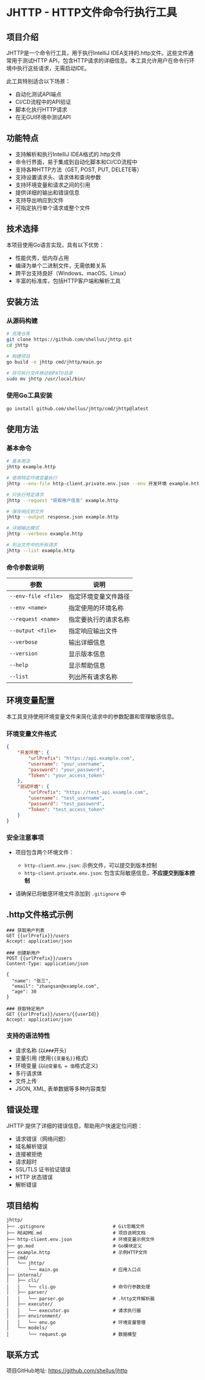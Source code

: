 # JHTTP - HTTP文件命令行执行工具

## 项目介绍

JHTTP是一个命令行工具，用于执行IntelliJ IDEA支持的.http文件。这些文件通常用于测试HTTP API，包含HTTP请求的详细信息。本工具允许用户在命令行环境中执行这些请求，无需启动IDE。

此工具特别适合以下场景：
- 自动化测试API端点
- CI/CD流程中的API验证
- 脚本化执行HTTP请求
- 在无GUI环境中测试API

## 功能特点

- 支持解析和执行IntelliJ IDEA格式的.http文件
- 命令行界面，易于集成到自动化脚本和CI/CD流程中
- 支持各种HTTP方法（GET, POST, PUT, DELETE等）
- 支持设置请求头、请求体和查询参数
- 支持环境变量和请求之间的引用
- 提供详细的输出和错误信息
- 支持导出响应到文件
- 可指定执行单个请求或整个文件

## 技术选择

本项目使用Go语言实现，具有以下优势：

- 性能优秀，低内存占用
- 编译为单个二进制文件，无需依赖关系
- 跨平台支持良好（Windows、macOS、Linux）
- 丰富的标准库，包括HTTP客户端和解析工具

## 安装方法

### 从源码构建

```bash
# 克隆仓库
git clone https://github.com/shellus/jhttp.git
cd jhttp

# 构建项目
go build -o jhttp cmd/jhttp/main.go

# 将可执行文件移动到PATH目录
sudo mv jhttp /usr/local/bin/
```

### 使用Go工具安装

```bash
go install github.com/shellus/jhttp/cmd/jhttp@latest
```

## 使用方法

### 基本命令

```bash
# 基本用法
jhttp example.http

# 使用特定环境变量执行
jhttp --env-file http-client.private.env.json --env 开发环境 example.http

# 只执行特定请求
jhttp --request "获取用户信息" example.http

# 保存响应到文件
jhttp --output response.json example.http

# 详细输出模式
jhttp --verbose example.http

# 列出文件中的所有请求
jhttp --list example.http
```

### 命令参数说明

| 参数 | 说明 |
|------|------|
| `--env-file <file>` | 指定环境变量文件路径 |
| `--env <name>` | 指定使用的环境名称 |
| `--request <name>` | 指定要执行的请求名称 |
| `--output <file>` | 指定响应输出文件 |
| `--verbose` | 输出详细信息 |
| `--version` | 显示版本信息 |
| `--help` | 显示帮助信息 |
| `--list` | 列出所有请求名称 |

## 环境变量配置

本工具支持使用环境变量文件来简化请求中的参数配置和管理敏感信息。

### 环境变量文件格式

```json
{
    "开发环境": {
        "urlPrefix": "https://api.example.com",
        "username": "your_username",
        "password": "your_password",
        "Token": "your_access_token"
    },
    "测试环境": {
        "urlPrefix": "https://test-api.example.com",
        "username": "test_username",
        "password": "test_password",
        "Token": "test_access_token"
    }
}
```

### 安全注意事项

- 项目包含两个环境文件：
  - `http-client.env.json`: 示例文件，可以提交到版本控制
  - `http-client.private.env.json`: 包含实际敏感信息，**不应提交到版本控制**

- 请确保已将敏感环境文件添加到 `.gitignore` 中

## .http文件格式示例

```
### 获取用户列表
GET {{urlPrefix}}/users
Accept: application/json

### 创建新用户
POST {{urlPrefix}}/users
Content-Type: application/json

{
  "name": "张三",
  "email": "zhangsan@example.com",
  "age": 30
}

### 获取特定用户
GET {{urlPrefix}}/users/{{userId}}
Accept: application/json
```

### 支持的语法特性

- 请求名称 (以`###`开头)
- 变量引用 (使用`{{变量名}}`格式)
- 环境变量 (以`@变量名 = 值`格式定义)
- 多行请求体
- 文件上传
- JSON, XML, 表单数据等多种内容类型

## 错误处理

JHTTP 提供了详细的错误信息，帮助用户快速定位问题：

- 请求错误（网络问题）
- 域名解析错误
- 连接被拒绝
- 请求超时
- SSL/TLS 证书验证错误
- HTTP 状态错误
- 解析错误

## 项目结构

```
jhttp/
├── .gitignore                         # Git忽略文件
├── README.md                          # 项目说明文档
├── http-client.env.json               # 环境变量示例文件
├── go.mod                             # Go模块定义
├── example.http                       # 示例HTTP文件
├── cmd/
│   └── jhttp/
│       └── main.go                    # 应用入口点
├── internal/
│   ├── cli/
│   │   └── cli.go                     # 命令行参数处理
│   ├── parser/
│   │   └── parser.go                  # .http文件解析器
│   ├── executor/
│   │   └── executor.go                # 请求执行器
│   ├── environment/
│   │   └── env.go                     # 环境变量管理
│   └── models/
│       └── request.go                 # 数据模型
```

## 联系方式

项目GitHub地址: https://github.com/shellus/jhttp 